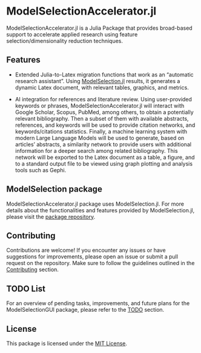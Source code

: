 # ModelSelectionAccelerator.jl

ModelSelectionAccelerator.jl is a Julia Package that provides broad-based support to accelerate applied research using feature selection/dimensionality reduction techniques.

## Features

- Extended Julia-to-Latex migration functions that work as an “automatic research assistant”. Using [ModelSelection.jl](https://github.com/ParallelGSReg/ModelSelectionGUI.jl) results, it generates a dynamic Latex document, with relevant tables, graphics, and metrics.
  
- AI integration for references and literature review. Using user-provided keywords or phrases, ModelSelectionAccelerator.jl will interact with Google Scholar, Scopus, PubMed, among others, to obtain a potentially relevant bibliography. Then a subset of them with available abstracts, references, and keywords will be used to provide citation networks, and keywords/citations statistics. Finally, a machine learning system with modern Large Language Models will be used to generate, based on articles’ abstracts, a similarity network to provide users with additional information for a deeper search among related bibliography. This network will be exported to the Latex document as a table, a figure, and to a standard output file to be viewed using graph plotting and analysis tools such as Gephi.

## ModelSelection package
ModelSelectionAccelerator.jl package uses ModelSelection.jl. For more details about the functionalities and features provided by ModelSelection.jl, please visit the [package repository](https://github.com/ParallelGSReg/ModelSelection.jl).

## Contributing

Contributions are welcome! If you encounter any issues or have suggestions for improvements, please open an issue or submit a pull request on the repository. Make sure to follow the guidelines outlined in the [Contributing](contributing) section.

## TODO List

For an overview of pending tasks, improvements, and future plans for the ModelSelectionGUI package, please refer to the [TODO](todo.md) section.

## License

This package is licensed under the [MIT License](license.md).
